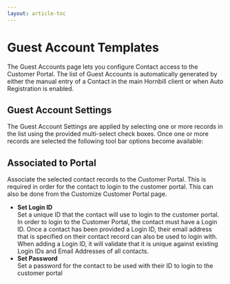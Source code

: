 ```yaml
---
layout: article-toc
---
```

# Guest Account Templates
The Guest Accounts page lets you configure Contact access to the Customer Portal. The list of Guest Accounts is automatically generated by either the manual entry of a Contact in the main Hornbill client or when Auto Registration is enabled.

## Guest Account Settings
The Guest Account Settings are applied by selecting one or more records in the list using the provided multi-select check boxes. Once one or more records are selected the following tool bar options become available:

## Associated to Portal
Associate the selected contact records to the Customer Portal. This is required in order for the contact to login to the customer portal. This can also be done from the Customize Customer Portal page.

* **Set Login ID**<br>Set a unique ID that the contact will use to login to the customer portal. In order to login to the Customer Portal, the contact must have a Login ID. Once a contact has been provided a Login ID, their email address that is specified on their contact record can also be used to login with. When adding a Login ID, it will validate that it is unique against existing Login IDs and Email Addresses of all contacts.
* **Set Password**<br>Set a password for the contact to be used with their ID to login to the customer portal
